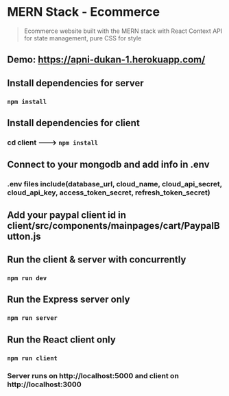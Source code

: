 # MERN Stack - Ecommerce

> Ecommerce website built with the MERN stack with React Context API for state management, pure CSS for style

## Demo: https://apni-dukan-1.herokuapp.com/

## Install dependencies for server

### `npm install`

## Install dependencies for client

### cd client ---> `npm install`

## Connect to your mongodb and add info in .env

### .env files include(database_url, cloud_name, cloud_api_secret, cloud_api_key, access_token_secret, refresh_token_secret)

## Add your paypal client id in client/src/components/mainpages/cart/PaypalButton.js

## Run the client & server with concurrently

### `npm run dev`

## Run the Express server only

### `npm run server`

## Run the React client only

### `npm run client`

### Server runs on http://localhost:5000 and client on http://localhost:3000
